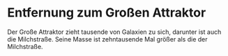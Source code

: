 # Entfernung zum Großen Attraktor

Der Große Attraktor zieht tausende von Galaxien zu sich, darunter ist auch die
Milchstraße. Seine Masse ist zehntausende Mal größer als die der Milchstraße.
